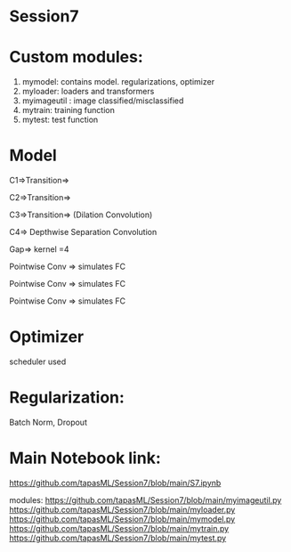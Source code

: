 # Session7

# Custom modules:
1. mymodel:  contains model. regularizations, optimizer
2. myloader: loaders and transformers
3. myimageutil : image classified/misclassified
4. mytrain: training function
5. mytest: test function

# Model
C1=>Transition=>

C2=>Transition=>

C3=>Transition=>  (Dilation Convolution)

C4=> Depthwise Separation Convolution

Gap=> kernel =4

Pointwise Conv => simulates FC

Pointwise Conv => simulates FC

Pointwise Conv => simulates FC



# Optimizer
scheduler used

# Regularization:
Batch Norm, Dropout

# Main Notebook link:
https://github.com/tapasML/Session7/blob/main/S7.ipynb

modules:
https://github.com/tapasML/Session7/blob/main/myimageutil.py
https://github.com/tapasML/Session7/blob/main/myloader.py
https://github.com/tapasML/Session7/blob/main/mymodel.py
https://github.com/tapasML/Session7/blob/main/mytrain.py
https://github.com/tapasML/Session7/blob/main/mytest.py




